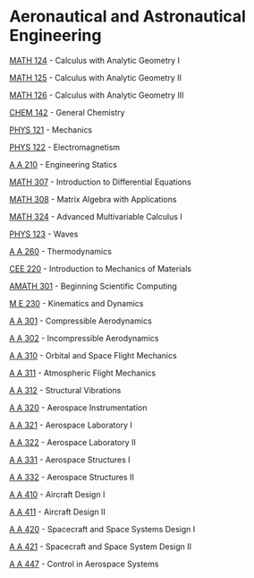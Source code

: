 # Aeronautical and Astronautical Engineering

[MATH 124](<https://myplan.uw.edu/course/#/courses/MATH 124>) - Calculus with Analytic Geometry I

[MATH 125](<https://myplan.uw.edu/course/#/courses/MATH 125>) - Calculus with Analytic Geometry II

[MATH 126](<https://myplan.uw.edu/course/#/courses/MATH 126>) - Calculus with Analytic Geometry III

[CHEM 142](<https://myplan.uw.edu/course/#/courses/CHEM 142>) - General Chemistry

[PHYS 121](<https://myplan.uw.edu/course/#/courses/PHYS 121>) - Mechanics

[PHYS 122](<https://myplan.uw.edu/course/#/courses/PHYS 122>) - Electromagnetism

[A A 210](<https://myplan.uw.edu/course/#/courses/A A 210>) - Engineering Statics

[MATH 307](<https://myplan.uw.edu/course/#/courses/MATH 307>) - Introduction to Differential Equations

[MATH 308](<https://myplan.uw.edu/course/#/courses/MATH 308>) - Matrix Algebra with Applications

[MATH 324](<https://myplan.uw.edu/course/#/courses/MATH 324>) - Advanced Multivariable Calculus I

[PHYS 123](<https://myplan.uw.edu/course/#/courses/PHYS 123>) - Waves

[A A 260](<https://myplan.uw.edu/course/#/courses/A A 260>) - Thermodynamics

[CEE 220](<https://myplan.uw.edu/course/#/courses/CEE 220>) - Introduction to Mechanics of Materials

[AMATH 301](<https://myplan.uw.edu/course/#/courses/AMATH 301>) - Beginning Scientific Computing

[M E 230](<https://myplan.uw.edu/course/#/courses/M E 230>) - Kinematics and Dynamics

[A A 301](<https://myplan.uw.edu/course/#/courses/A A 301>) - Compressible Aerodynamics

[A A 302](<https://myplan.uw.edu/course/#/courses/A A 302>) - Incompressible Aerodynamics

[A A 310](<https://myplan.uw.edu/course/#/courses/A A 310>) - Orbital and Space Flight Mechanics

[A A 311](<https://myplan.uw.edu/course/#/courses/A A 311>) - Atmospheric Flight Mechanics

[A A 312](<https://myplan.uw.edu/course/#/courses/A A 312>) - Structural Vibrations

[A A 320](<https://myplan.uw.edu/course/#/courses/A A 320>) - Aerospace Instrumentation

[A A 321](<https://myplan.uw.edu/course/#/courses/A A 321>) - Aerospace Laboratory I

[A A 322](<https://myplan.uw.edu/course/#/courses/A A 322>) - Aerospace Laboratory II

[A A 331](<https://myplan.uw.edu/course/#/courses/A A 331>) - Aerospace Structures I

[A A 332](<https://myplan.uw.edu/course/#/courses/A A 332>) - Aerospace Structures II

[A A 410](<https://myplan.uw.edu/course/#/courses/A A 410>) - Aircraft Design I

[A A 411](<https://myplan.uw.edu/course/#/courses/A A 411>) - Aircraft Design II

[A A 420](<https://myplan.uw.edu/course/#/courses/A A 420>) - Spacecraft and Space Systems Design I

[A A 421](<https://myplan.uw.edu/course/#/courses/A A 421>) - Spacecraft and Space System Design II

[A A 447](<https://myplan.uw.edu/course/#/courses/A A 447>) - Control in Aerospace Systems

